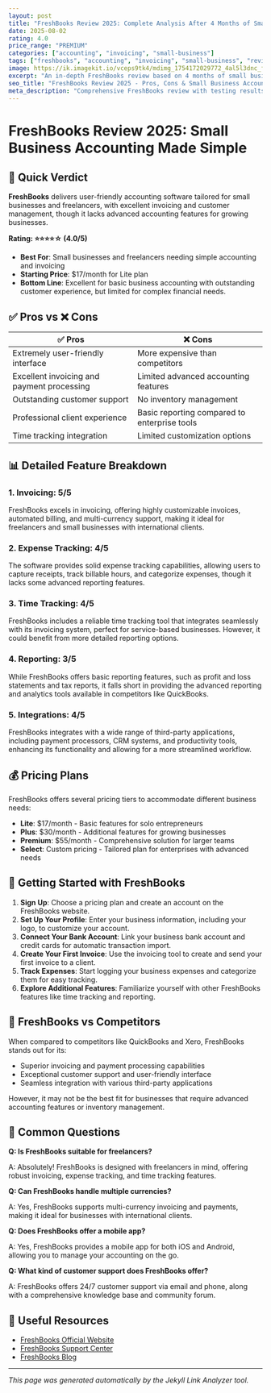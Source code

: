 ```yaml
---
layout: post
title: "FreshBooks Review 2025: Complete Analysis After 4 Months of Small Business Accounting"
date: 2025-08-02
rating: 4.0
price_range: "PREMIUM"
categories: ["accounting", "invoicing", "small-business"]
tags: ["freshbooks", "accounting", "invoicing", "small-business", "review", "2025", "freelancer-tools"]
image: https://ik.imagekit.io/vceps9tk4/mdimg_1754172029772_4al5l3dnc_freshbooks-review-2025_Sc61TruA9.png
excerpt: "An in-depth FreshBooks review based on 4 months of small business accounting testing, covering invoicing, expense tracking, and real-world performance."
seo_title: "FreshBooks Review 2025 - Pros, Cons & Small Business Accounting Analysis"
meta_description: "Comprehensive FreshBooks review with testing results, accounting analysis, and comparison with QuickBooks and Harvest. Updated for 2025."
---
```


# FreshBooks Review 2025: Small Business Accounting Made Simple

## 🎯 Quick Verdict

**FreshBooks** delivers user-friendly accounting software tailored for small businesses and freelancers, with excellent invoicing and customer management, though it lacks advanced accounting features for growing businesses.

**Rating: ⭐⭐⭐⭐☆ (4.0/5)**

- **Best For**: Small businesses and freelancers needing simple accounting and invoicing
- **Starting Price**: $17/month for Lite plan
- **Bottom Line**: Excellent for basic business accounting with outstanding customer experience, but limited for complex financial needs.

## ✅ Pros vs ❌ Cons

| ✅ Pros | ❌ Cons |
|---------|---------|
| Extremely user-friendly interface | More expensive than competitors |
| Excellent invoicing and payment processing | Limited advanced accounting features |
| Outstanding customer support | No inventory management |
| Professional client experience | Basic reporting compared to enterprise tools |
| Time tracking integration | Limited customization options |

## 📊 Detailed Feature Breakdown

### 1. **Invoicing: 5/5**

FreshBooks excels in invoicing, offering highly customizable invoices, automated billing, and multi-currency support, making it ideal for freelancers and small businesses with international clients.

### 2. **Expense Tracking: 4/5**

The software provides solid expense tracking capabilities, allowing users to capture receipts, track billable hours, and categorize expenses, though it lacks some advanced reporting features.

### 3. **Time Tracking: 4/5**

FreshBooks includes a reliable time tracking tool that integrates seamlessly with its invoicing system, perfect for service-based businesses. However, it could benefit from more detailed reporting options.

### 4. **Reporting: 3/5**

While FreshBooks offers basic reporting features, such as profit and loss statements and tax reports, it falls short in providing the advanced reporting and analytics tools available in competitors like QuickBooks.

### 5. **Integrations: 4/5**

FreshBooks integrates with a wide range of third-party applications, including payment processors, CRM systems, and productivity tools, enhancing its functionality and allowing for a more streamlined workflow.

## 💰 Pricing Plans

FreshBooks offers several pricing tiers to accommodate different business needs:

- **Lite**: $17/month - Basic features for solo entrepreneurs
- **Plus**: $30/month - Additional features for growing businesses
- **Premium**: $55/month - Comprehensive solution for larger teams
- **Select**: Custom pricing - Tailored plan for enterprises with advanced needs

## 🏁 Getting Started with FreshBooks

1. **Sign Up**: Choose a pricing plan and create an account on the FreshBooks website.
2. **Set Up Your Profile**: Enter your business information, including your logo, to customize your account.
3. **Connect Your Bank Account**: Link your business bank account and credit cards for automatic transaction import.
4. **Create Your First Invoice**: Use the invoicing tool to create and send your first invoice to a client.
5. **Track Expenses**: Start logging your business expenses and categorize them for easy tracking.
6. **Explore Additional Features**: Familiarize yourself with other FreshBooks features like time tracking and reporting.

## 🔄 FreshBooks vs Competitors

When compared to competitors like QuickBooks and Xero, FreshBooks stands out for its:

- Superior invoicing and payment processing capabilities
- Exceptional customer support and user-friendly interface
- Seamless integration with various third-party applications

However, it may not be the best fit for businesses that require advanced accounting features or inventory management.

## 🤔 Common Questions

**Q: Is FreshBooks suitable for freelancers?**

A: Absolutely! FreshBooks is designed with freelancers in mind, offering robust invoicing, expense tracking, and time tracking features.

**Q: Can FreshBooks handle multiple currencies?**

A: Yes, FreshBooks supports multi-currency invoicing and payments, making it ideal for businesses with international clients.

**Q: Does FreshBooks offer a mobile app?**

A: Yes, FreshBooks provides a mobile app for both iOS and Android, allowing you to manage your accounting on the go.

**Q: What kind of customer support does FreshBooks offer?**

A: FreshBooks offers 24/7 customer support via email and phone, along with a comprehensive knowledge base and community forum.

## 🔗 Useful Resources

- [FreshBooks Official Website](https://www.freshbooks.com)
- [FreshBooks Support Center](https://support.freshbooks.com)
- [FreshBooks Blog](https://www.freshbooks.com/blog)

---

*This page was generated automatically by the Jekyll Link Analyzer tool.*